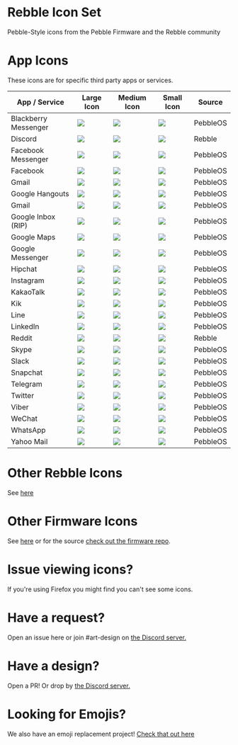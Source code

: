 # Rebble Icon Set
Pebble-Style icons from the Pebble Firmware and the Rebble community

# App Icons

These icons are for specific third party apps or services.

| App / Service  | Large Icon | Medium Icon | Small Icon | Source |
| ------------- | ------------- | ------------- | ------------- | ------------- |
| Blackberry Messenger  | ![](./pebbleos/Pebble_80x80_Blackberry_messenger.svg)  | ![](./pebbleos/Pebble_50x50_Blackberry_messenger.svg)| ![](./pebbleos/Pebble_25x25_Blackberry_messenger.svg) | PebbleOS
| Discord | ![](./rebble/rebble_80x80_discord.svg) | ![](./rebble/rebble_50x50_discord.svg) | ![](./rebble/rebble_25x25_discord.svg) | Rebble
| Facebook Messenger  | ![](./pebbleos/Pebble_80x80_Facebook_messenger_notification.svg) | ![](./pebbleos/Pebble_50x50_Facebook_messenger_notification.svg) | ![](./pebbleos/Pebble_25x25_Facebook_messenger_notification.svg)  | PebbleOS
| Facebook | ![](./pebbleos/Pebble_80x80_Facebook_notification.svg)| ![](./pebbleos/Pebble_50x50_Facebook_notification.svg)| ![](./pebbleos/Pebble_25x25_Facebook_notification.svg) | PebbleOS
| Gmail |   ![](./pebbleos/Pebble_80x80_Gmail_notification.svg)| ![](./pebbleos/Pebble_50x50_Gmail_notification.svg)| ![](./pebbleos/Pebble_25x25_Gmail_notification.svg) | PebbleOS
| Google Hangouts |   ![](./pebbleos/Pebble_80x80_Google_Hangouts_notification.svg)| ![](./pebbleos/Pebble_50x50_Google_Hangouts_notification.svg)| ![](./pebbleos/Pebble_25x25_Google_Hangouts_notification.svg) | PebbleOS
| Gmail |   ![](./pebbleos/Pebble_80x80_Gmail_notification.svg)| ![](./pebbleos/Pebble_50x50_Gmail_notification.svg)| ![](./pebbleos/Pebble_25x25_Gmail_notification.svg) | PebbleOS
| Google Inbox (RIP) |   ![](./pebbleos/Pebble_80x80_Google_inbox_notification.svg)| ![](./pebbleos/Pebble_50x50_Google_inbox_notification.svg)| ![](./pebbleos/Pebble_25x25_Google_inbox_notification.svg) | PebbleOS
| Google Maps |   ![](./pebbleos/Pebble_80x80_Google_Maps.svg)| ![](./pebbleos/Pebble_50x50_Google_Maps.svg)| ![](./pebbleos/Pebble_25x25_Google_Maps.svg) | PebbleOS
| Google Messenger | ![](./pebbleos/Pebble_80x80_Google_messenger.svg)| ![](./pebbleos/Pebble_50x50_Google_messenger.svg)| ![](./pebbleos/Pebble_25x25_Google_messenger.svg) | PebbleOS
| Hipchat |   ![](./pebbleos/Pebble_80x80_Hipchat.svg)| ![](./pebbleos/Pebble_50x50_Hipchat.svg)| ![](./pebbleos/Pebble_25x25_Hipchat.svg) | PebbleOS
| Instagram | ![](./pebbleos/Pebble_80x80_Instagram.svg)| ![](./pebbleos/Pebble_50x50_Instagram.svg)| ![](./pebbleos/Pebble_25x25_Instagram.svg) | PebbleOS
| KakaoTalk | ![](./pebbleos/Pebble_80x80_KakaoTalk.svg)| ![](./pebbleos/Pebble_50x50_KakaoTalk.svg)| ![](./pebbleos/Pebble_25x25_KakaoTalk.svg) | PebbleOS
| Kik | ![](./pebbleos/Pebble_80x80_Kik.svg)| ![](./pebbleos/Pebble_50x50_Kik.svg)| ![](./pebbleos/Pebble_25x25_Kik.svg) | PebbleOS
| Line | ![](./pebbleos/Pebble_80x80_Line.svg)| ![](./pebbleos/Pebble_50x50_Line.svg)| ![](./pebbleos/Pebble_25x25_Line.svg) | PebbleOS
| LinkedIn | ![](./pebbleos/Pebble_80x80_LinkedIn.svg)| ![](./pebbleos/Pebble_50x50_LinkedIn.svg)| ![](./pebbleos/Pebble_25x25_LinkedIn.svg) | PebbleOS
| Reddit | ![](./rebble/rebble_80x80_reddit.svg) | ![](./rebble/rebble_50x50_reddit.svg) | ![](./rebble/rebble_25x25_reddit.svg) | Rebble
| Skype | ![](./pebbleos/Pebble_80x80_Skype.svg)| ![](./pebbleos/Pebble_50x50_Skype.svg)| ![](./pebbleos/Pebble_25x25_Skype.svg) | PebbleOS
| Slack | ![](./pebbleos/Pebble_80x80_Slack.svg)| ![](./pebbleos/Pebble_50x50_Slack.svg)| ![](./pebbleos/Pebble_25x25_Slack.svg) | PebbleOS
| Snapchat | ![](./pebbleos/Pebble_80x80_Snapchat.svg)| ![](./pebbleos/Pebble_50x50_Snapchat.svg)| ![](./pebbleos/Pebble_25x25_Snapchat.svg) | PebbleOS
| Telegram | ![](./pebbleos/Pebble_80x80_Telegram_app.svg)| ![](./pebbleos/Pebble_50x50_Telegram_app.svg)| ![](./pebbleos/Pebble_25x25_Telegram_app.svg) | PebbleOS
| Twitter | ![](./pebbleos/Pebble_80x80_Twitter_notification.svg)| ![](./pebbleos/Pebble_50x50_Twitter_notification.svg)| ![](./pebbleos/Pebble_25x25_Twitter_notification.svg) | PebbleOS
| Viber | ![](./pebbleos/Pebble_80x80_Viber.svg)| ![](./pebbleos/Pebble_50x50_Viber.svg)| ![](./pebbleos/Pebble_25x25_Viber.svg) | PebbleOS
| WeChat | ![](./pebbleos/Pebble_80x80_WeChat.svg)| ![](./pebbleos/Pebble_50x50_WeChat.svg)| ![](./pebbleos/Pebble_25x25_WeChat.svg) | PebbleOS
| WhatsApp | ![](./pebbleos/Pebble_80x80_WhatsApp_notification.svg)| ![](./pebbleos/Pebble_50x50_WhatsApp_notification.svg)| ![](./pebbleos/Pebble_25x25_WhatsApp_notification.svg) | PebbleOS
| Yahoo Mail | ![](./pebbleos/Pebble_80x80_Yahoo_mail.svg)| ![](./pebbleos/Pebble_50x50_Yahoo_mail.svg)| ![](./pebbleos/Pebble_25x25_Yahoo_mail.svg) | PebbleOS

# Other Rebble Icons
See [here](./rebble)

# Other Firmware Icons
See [here](./pebbleos) or for the source [check out the firmware repo](https://github.com/pebble-dev/pebble-firmware/tree/main/resources/normal/base/images).

# Issue viewing icons?
If you're using Firefox you might find you can't see some icons.

# Have a request?
Open an issue here or join #art-design on [the Discord server.](https://rebble.io/discord)

# Have a design?
Open a PR! Or drop by [the Discord server.](https://rebble.io/discord)

# Looking for Emojis?
We also have an emoji replacement project! [Check that out here](https://github.com/pebble-dev/rebble-emojis/)
